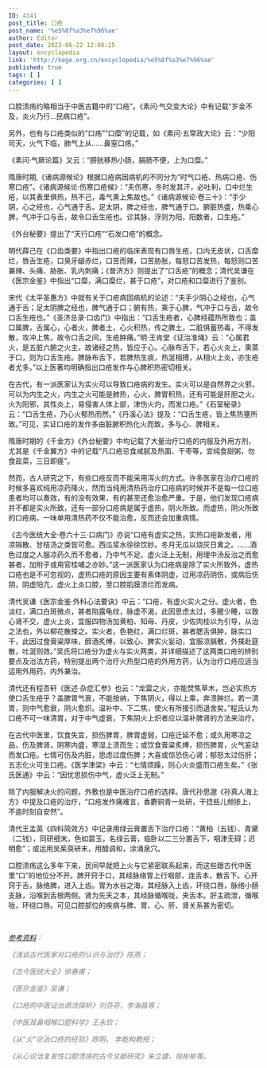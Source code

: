 ```yaml
---
ID: 4141
post_title: 口疮
post_name: '%e5%8f%a3%e7%96%ae'
author: Editor
post_date: 2023-06-22 12:08:25
layout: encyclopedia
link: 'http://kege.org.cn/encyclopedia/%e5%8f%a3%e7%96%ae'
published: true
tags: [ ]
categories: [ ]
---
```

口腔溃疡约略相当于中医古籍中的“口疮”。《素问·气交变大论》中有记载“岁金不及，炎火乃行…民病口疮”。

另外，也有与口疮类似的“口疡”“口糜”的记载，如《素问·五常政大论》云：“少阳司天，火气下临，肺气上从……鼻窒口疡。”

《素问·气厥论篇》又云：“膀胱移热小肠，膈肠不便，上为口糜。”

隋唐时期,《诸病源候论》根据口疮病因病机的不同分为“时气口疮、热病口疮、伤寒口疮”。《诸病源候论·伤寒口疮候》：“夫伤寒，冬时发其汗，必吐利，口中烂生疮，以其表里俱热，热不己，毒气熏上焦故也。”《诸病源候论·卷三十》：“手少阴，心之经也，心气通于舌。足太阴，脾之经也，脾气通于口。腑脏热盛，热乘心脾，气冲于口与舌，故令口舌生疮也。诊其脉，浮则为阳，阳数者，口生疮。”

《外台秘要》提出了“天行口疮”“石发口疮”的概念。

明代薛己在《口齿类要》中指出口疮的临床表现有口唇生疮，口内无皮状，口舌糜烂，唇舌生疮，口臭牙龈赤烂，口苦而辣，口苦胁胀，每怒口苦发热，每怒则口苦兼辣、头痛、胁胀、乳内刺痛；《普济方》则提出了“口舌疮”的概念；清代吴谦在《医宗金鉴》中指出“口糜，满口糜烂，甚于口疮”，对口疮和口糜进行了鉴别。

宋代《太平圣惠方》中就有关于口疮病因病机的论述：“夫手少阴心之经也，心气通于舌；足太阴脾之经也，脾气通于口；腑有热，乘于心脾，气冲于口与舌，故令口舌生疮也。”《圣济总录·口齿门》中指出：“口舌生疮者，心脾经蕴热所致也；盖口属脾，舌属心，心者火，脾者土，心火积热，传之脾土，二脏俱蓄热毒，不得发散，攻冲上焦，故令口舌之间，生疮肿痛。”明·王肯堂《证治准绳》云：“心属君火，是五脏六腑之火主，故诸经之热，皆应于心。心脉布舌下，若心火炎上，熏蒸于口，则为口舌生疮。脾脉布舌下，若脾热生痰，热涎相搏，从相火上炎，亦生疮者尤多。”以上医著均明确指出口疮发作与心脾积热密切相关。

在古代，有一派医家认为实火可以导致口疮病的发生。实火可以是自然界之火邪，可以为内生之火，内生之火可能是肺热，心火，脾胃积热，还有可能是肝胆之火。火为阳邪，其性炎上，易侵害人体上部，津伤火灼，而发口疮。”《石室秘录》云：“口舌生疮，乃心火郁热而然。”《丹溪心法》提及：“口舌生疮，皆上焦热壅所致。”可见，实证口疮的发作多由脏腑积热化火而致，多与心、脾相关。

隋唐时期的《千金方》《外台秘要》中均记载了大量治疗口疮的内服及外用方剂，尤其是《千金翼方》中的记载“凡口疮忌食咸腻及热面、干枣等，宜纯食甜粥，勿食盐菜，三日即瘥”。

然而，古人研究之下，有些口疮反而不能采用泻火的方式。许多医家在治疗口疮的时候多喜欢纯用凉药降火，然而当纯用清热药治疗口疮病的时候并不是每一位口疮患者均可以奏效，有的没有效果，有的甚至还愈治愈严重。于是，他们发现口疮病并不都是实火所致，还有一部分口疮病是属于虚热，阴火所致。而虚热，阴火所致的口疮病，一味单用清热药不仅不能治愈，反而还会加重病情。

《古今医统大全·卷六十三·口病门》亦说“口疮有虚实之热，实热口疮新发者，用凉隔散、甘桔汤之类皆可愈。西瓜浆水徐徐饮妙。冬月无瓜以烧灰日禽之。……酒色过度之人服凉药久而不愈者，乃中气不足。虚火泛上无制，用理中汤反治之而愈甚者，加附子或用官桂哺之亦妙。”这一派医家认为口疮病是除了实火所致外，虚热口疮也是不可忽视的，虚热口疮的原因主要有素体阴虚，过用凉药阴伤，或病后伤阴，阴虚阳亢，虚火上炎口腔，至口腔肌膜溃烂而发病。

清代吴谦《医宗金鉴·外科心法要诀》中云：“口疮，有虚火实火之分。虚火者，色淡红，满口白斑微点，甚者陷露龟纹，脉虚不渴，此因思虑太过，多醒少睡，以致心肾不交，虚火上炎，宜服四物汤加黄柏、知母、丹皮，少佐肉桂以为引导，从治之法也，外以柳花散搽之。实火者，色艳红，满口烂斑，甚者腮舌俱肿，脉实口干，此因过食膏粱厚味，醇酒炙煿，以致心、脾实火妄动，宜服凉膈散，外搽赴筵散，吐涎则效。”吴氏将口疮分为虚火与实火两类，并详细描述了这两类口疮的辨别要点及治法方药，特别提出两个治疗火热型口疮的外用方药，认为治疗口疮应适当运用外用药，内外兼治。

清代还有程杏轩《医述·杂症汇参》也云：“龙雷之火，亦能焚焦草木，岂必实热方使口舌生疮乎？盖脾胃气衰，不能按纳，下焦阴火，得以上乘，奔溃肿烂。若一清胃，则中气愈衰，阴火愈炽。温补中、下二焦，使火有所接引而退舍矣。”程氏认为口疮不可一味清胃，对于中气虚衰，下焦阴火上炽者应以温补脾肾的方法来治疗。

在古代中医里，饮食失宜，损伤脾胃，脾胃虚弱，口疮迁延不愈；或久用寒凉之品，伤及脾肾，阴寒内盛，寒湿上渍而生；或饮食膏粱炙煿，损伤脾胃，火气妄动而发口疮。七情可伤及内脏，思虑过度伤脾；大喜或惊恐伤心肾；郁怒太过伤肝；五志化火可生口疮。《医学津梁》中云：“七情烦躁，则心火炎盛而口疮生矣。”《张氏医通》中云：“因忧思损伤中气，虚火泛上无制。”

除了内服解决火的问题，外敷也是中医治疗口疮的选择。唐代孙思邈《孙真人海上方》中提及口疮的治疗，“口疮发作痛难言，香麝铜青一处研，干捻些儿频掺上，不逾时刻自安然”。

清代王孟英《四科简效方》中记录用绿云膏置舌下治疗口疮：“黄柏（五钱）、青黛（二钱），同研细末，色如碧玉，名绿云膏，临卧以二三分置舌下，咽津无碍；迟明愈”；或运用吴茱萸研末，用醋调和，涂涌泉穴。

口腔溃疡这么多年下来，民间早就把上火与它紧密联系起来，而这些跟古代中医里“口”的地位分不开。脾开窍于口，其经脉络胃上行咽部，连舌本，散舌下。心开窍于舌，脉络脾，进入上齿。胃为水谷之海，其经脉入上齿，环绕口唇，脉络小肠支脉，沿喉到舌根两侧。肾为先天之本，其经脉循喉咙，夹舌本。肝主疏泄，循喉咙，环绕口唇。可见口腔部位的疾病与脾、胃、心、肝、肾关系甚为密切。

&nbsp;

<span style="color: #808080;"><em><a href="https://www.sohu.com/a/661009092_109524">参考资料</a>：</em></span>

<span style="color: #808080;"><em>《浅谈古代医家对口疮的认识与治疗》陈燕；</em></span>

<span style="color: #808080;"><em>《古今医统大全》徐春甫；</em></span>

<span style="color: #808080;"><em>《医宗金鉴》吴谦；</em></span>

<span style="color: #808080;"><em>《口疮的中医证治源流探析》刘芬芬，李海昌等；</em></span>

<span style="color: #808080;"><em>《中医耳鼻咽喉口腔科学》王永钦；</em></span>

<span style="color: #808080;"><em>《从“火”论治口疮的经验》陈明， 李乾构教授；</em></span>

<span style="color: #808080;"><em>《从心论治复发性口腔溃疡的古今文献研究》朱立建，徐彬彬等。</em></span>